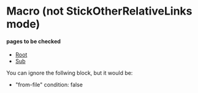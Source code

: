 # Macro (not StickOtherRelativeLinks mode)

#### pages to be checked

* [Root](root.md)
* [Sub](sub/sub.md)

You can ignore the follwing block, but it would be:

* "from-file" condition: false
